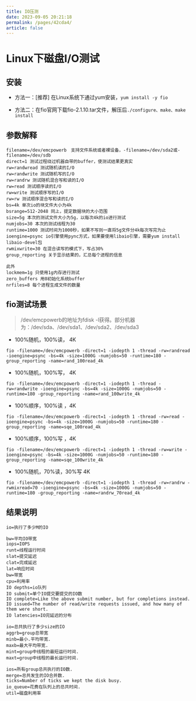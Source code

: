 ```yaml
---
title: IO压测
date: 2023-09-05 20:21:18
permalink: /pages/42cda4/
article: false
---
```

# Linux下磁盘I/O测试



## 安装

- 方法一：[推荐] 在Linux系统下通过yum安装，`yum install -y fio`

- 方法二：在fio官网下载fio-2.1.10.tar文件，解压后`./configure、make、make install`



## 参数解释

```
filename=/dev/emcpowerb　支持文件系统或者裸设备，-filename=/dev/sda2或-filename=/dev/sdb
direct=1 测试过程绕过机器自带的buffer，使测试结果更真实
rw=randwread 测试随机读的I/O
rw=randwrite 测试随机写的I/O
rw=randrw 测试随机混合写和读的I/O
rw=read 测试顺序读的I/O
rw=write 测试顺序写的I/O
rw=rw 测试顺序混合写和读的I/O
bs=4k 单次io的块文件大小为4k
bsrange=512-2048 同上，提定数据块的大小范围
size=5g 本次的测试文件大小为5g，以每次4k的io进行测试
numjobs=30 本次的测试线程为30
runtime=1000 测试时间为1000秒，如果不写则一直将5g文件分4k每次写完为止
ioengine=psync io引擎使用pync方式，如果要使用libaio引擎，需要yum install libaio-devel包
rwmixwrite=30 在混合读写的模式下，写占30%
group_reporting 关于显示结果的，汇总每个进程的信息

此外
lockmem=1g 只使用1g内存进行测试
zero_buffers 用0初始化系统buffer
nrfiles=8 每个进程生成文件的数量
```



## fio测试场景

> /dev/emcpowerb的地址为fdisk -l获得。部分机器为：/dev/sda、/dev/sda1、/dev/sda2、/dev/sda3

- 100%随机，100%读， 4K

```shell
fio -filename=/dev/emcpowerb -direct=1 -iodepth 1 -thread -rw=randread -ioengine=psync -bs=4k -size=1000G -numjobs=50 -runtime=180 -group_reporting -name=rand_100read_4k
```

- 100%随机，100%写， 4K

```shell
fio -filename=/dev/emcpowerb -direct=1 -iodepth 1 -thread -rw=randwrite -ioengine=psync -bs=4k -size=1000G -numjobs=50 -runtime=180 -group_reporting -name=rand_100write_4k
```

- 100%顺序，100%读 ，4K

```shell
fio -filename=/dev/emcpowerb -direct=1 -iodepth 1 -thread -rw=read -ioengine=psync -bs=4k -size=1000G -numjobs=50 -runtime=180 -group_reporting -name=sqe_100read_4k
```

- 100%顺序，100%写 ，4K

```shell
fio -filename=/dev/emcpowerb -direct=1 -iodepth 1 -thread -rw=write -ioengine=psync -bs=4k -size=1000G -numjobs=50 -runtime=180 -group_reporting -name=sqe_100write_4k
```

- 100%随机，70%读，30%写 4K

```shell
fio -filename=/dev/emcpowerb -direct=1 -iodepth 1 -thread -rw=randrw -rwmixread=70 -ioengine=psync -bs=4k -size=1000G -numjobs=50 -runtime=180 -group_reporting -name=randrw_70read_4k
```



## 结果说明

```
io=执行了多少M的IO

bw=平均IO带宽
iops=IOPS
runt=线程运行时间
slat=提交延迟
clat=完成延迟
lat=响应时间
bw=带宽
cpu=利用率
IO depths=io队列
IO submit=单个IO提交要提交的IO数
IO complete=Like the above submit number, but for completions instead.
IO issued=The number of read/write requests issued, and how many of them were short.
IO latencies=IO完延迟的分布

io=总共执行了多少size的IO
aggrb=group总带宽
minb=最小.平均带宽.
maxb=最大平均带宽.
mint=group中线程的最短运行时间.
maxt=group中线程的最长运行时间.

ios=所有group总共执行的IO数.
merge=总共发生的IO合并数.
ticks=Number of ticks we kept the disk busy.
io_queue=花费在队列上的总共时间.
util=磁盘利用率
```